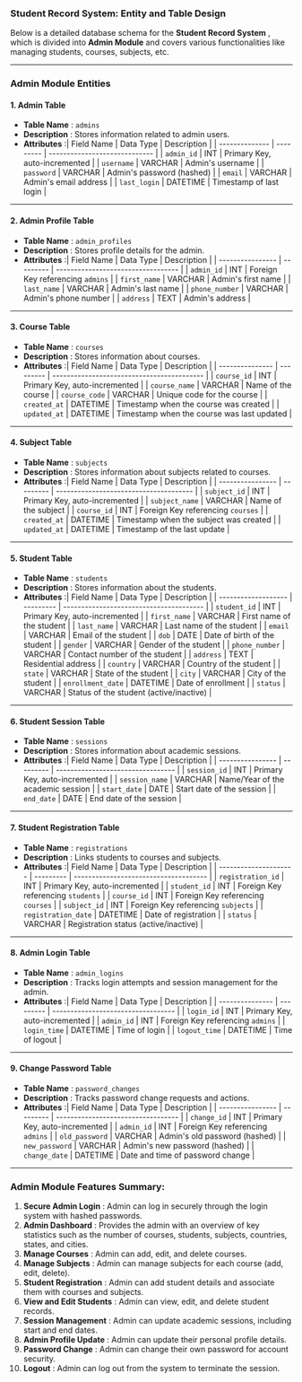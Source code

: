 ### **Student Record System: Entity and Table Design**

Below is a detailed database schema for the  **Student Record System** , which is divided into **Admin Module** and covers various functionalities like managing students, courses, subjects, etc.

---

### **Admin Module Entities**

#### 1. **Admin Table**

* **Table Name** : `admins`
* **Description** : Stores information related to admin users.
* **Attributes** :| Field Name     | Data Type | Description                   |
  | -------------- | --------- | ----------------------------- |
  | `admin_id`   | INT       | Primary Key, auto-incremented |
  | `username`   | VARCHAR   | Admin's username              |
  | `password`   | VARCHAR   | Admin's password (hashed)     |
  | `email`      | VARCHAR   | Admin's email address         |
  | `last_login` | DATETIME  | Timestamp of last login       |

---

#### 2. **Admin Profile Table**

* **Table Name** : `admin_profiles`
* **Description** : Stores profile details for the admin.
* **Attributes** :| Field Name       | Data Type | Description                        |
  | ---------------- | --------- | ---------------------------------- |
  | `admin_id`     | INT       | Foreign Key referencing `admins` |
  | `first_name`   | VARCHAR   | Admin's first name                 |
  | `last_name`    | VARCHAR   | Admin's last name                  |
  | `phone_number` | VARCHAR   | Admin's phone number               |
  | `address`      | TEXT      | Admin's address                    |

---

#### 3. **Course Table**

* **Table Name** : `courses`
* **Description** : Stores information about courses.
* **Attributes** :| Field Name      | Data Type | Description                                |
  | --------------- | --------- | ------------------------------------------ |
  | `course_id`   | INT       | Primary Key, auto-incremented              |
  | `course_name` | VARCHAR   | Name of the course                         |
  | `course_code` | VARCHAR   | Unique code for the course                 |
  | `created_at`  | DATETIME  | Timestamp when the course was created      |
  | `updated_at`  | DATETIME  | Timestamp when the course was last updated |

---

#### 4. **Subject Table**

* **Table Name** : `subjects`
* **Description** : Stores information about subjects related to courses.
* **Attributes** :| Field Name       | Data Type | Description                            |
  | ---------------- | --------- | -------------------------------------- |
  | `subject_id`   | INT       | Primary Key, auto-incremented          |
  | `subject_name` | VARCHAR   | Name of the subject                    |
  | `course_id`    | INT       | Foreign Key referencing `courses`    |
  | `created_at`   | DATETIME  | Timestamp when the subject was created |
  | `updated_at`   | DATETIME  | Timestamp of the last update           |

---

#### 5. **Student Table**

* **Table Name** : `students`
* **Description** : Stores information about the students.
* **Attributes** :| Field Name          | Data Type | Description                             |
  | ------------------- | --------- | --------------------------------------- |
  | `student_id`      | INT       | Primary Key, auto-incremented           |
  | `first_name`      | VARCHAR   | First name of the student               |
  | `last_name`       | VARCHAR   | Last name of the student                |
  | `email`           | VARCHAR   | Email of the student                    |
  | `dob`             | DATE      | Date of birth of the student            |
  | `gender`          | VARCHAR   | Gender of the student                   |
  | `phone_number`    | VARCHAR   | Contact number of the student           |
  | `address`         | TEXT      | Residential address                     |
  | `country`         | VARCHAR   | Country of the student                  |
  | `state`           | VARCHAR   | State of the student                    |
  | `city`            | VARCHAR   | City of the student                     |
  | `enrollment_date` | DATETIME  | Date of enrollment                      |
  | `status`          | VARCHAR   | Status of the student (active/inactive) |

---

#### 6. **Student Session Table**

* **Table Name** : `sessions`
* **Description** : Stores information about academic sessions.
* **Attributes** :| Field Name       | Data Type | Description                       |
  | ---------------- | --------- | --------------------------------- |
  | `session_id`   | INT       | Primary Key, auto-incremented     |
  | `session_name` | VARCHAR   | Name/Year of the academic session |
  | `start_date`   | DATE      | Start date of the session         |
  | `end_date`     | DATE      | End date of the session           |

---

#### 7. **Student Registration Table**

* **Table Name** : `registrations`
* **Description** : Links students to courses and subjects.
* **Attributes** :| Field Name            | Data Type | Description                           |
  | --------------------- | --------- | ------------------------------------- |
  | `registration_id`   | INT       | Primary Key, auto-incremented         |
  | `student_id`        | INT       | Foreign Key referencing `students`  |
  | `course_id`         | INT       | Foreign Key referencing `courses`   |
  | `subject_id`        | INT       | Foreign Key referencing `subjects`  |
  | `registration_date` | DATETIME  | Date of registration                  |
  | `status`            | VARCHAR   | Registration status (active/inactive) |

---

#### 8. **Admin Login Table**

* **Table Name** : `admin_logins`
* **Description** : Tracks login attempts and session management for the admin.
* **Attributes** :| Field Name      | Data Type | Description                        |
  | --------------- | --------- | ---------------------------------- |
  | `login_id`    | INT       | Primary Key, auto-incremented      |
  | `admin_id`    | INT       | Foreign Key referencing `admins` |
  | `login_time`  | DATETIME  | Time of login                      |
  | `logout_time` | DATETIME  | Time of logout                     |

---

#### 9. **Change Password Table**

* **Table Name** : `password_changes`
* **Description** : Tracks password change requests and actions.
* **Attributes** :| Field Name       | Data Type | Description                        |
  | ---------------- | --------- | ---------------------------------- |
  | `change_id`    | INT       | Primary Key, auto-incremented      |
  | `admin_id`     | INT       | Foreign Key referencing `admins` |
  | `old_password` | VARCHAR   | Admin's old password (hashed)      |
  | `new_password` | VARCHAR   | Admin's new password (hashed)      |
  | `change_date`  | DATETIME  | Date and time of password change   |

---

### **Admin Module Features Summary:**

1. **Secure Admin Login** : Admin can log in securely through the login system with hashed passwords.
2. **Admin Dashboard** : Provides the admin with an overview of key statistics such as the number of courses, students, subjects, countries, states, and cities.
3. **Manage Courses** : Admin can add, edit, and delete courses.
4. **Manage Subjects** : Admin can manage subjects for each course (add, edit, delete).
5. **Student Registration** : Admin can add student details and associate them with courses and subjects.
6. **View and Edit Students** : Admin can view, edit, and delete student records.
7. **Session Management** : Admin can update academic sessions, including start and end dates.
8. **Admin Profile Update** : Admin can update their personal profile details.
9. **Password Change** : Admin can change their own password for account security.
10. **Logout** : Admin can log out from the system to terminate the session.
